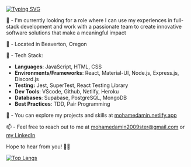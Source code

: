 
[![Typing SVG](https://readme-typing-svg.herokuapp.com?duration=3000&color=44AC19&lines=Hello+There!+I'm+Mohamed+%F0%9F%91%8B%F0%9F%8F%BE)](https://git.io/typing-svg)

<!--
### Hello there! I'm Mohamed 👋🏾
**taha-amin/taha-amin** is a ✨ _special_ ✨ repository because its `README.md` (this file) appears on your GitHub profile.

Here are some ideas to get you started:

- 🔭 I’m currently working on ...
- 🌱 I’m currently learning ...
- 👯 I’m looking to collaborate on ...
- 🤔 I’m looking for help with ...
- 💬 Ask me about ...
- 📫 How to reach me: ...
- 😄 Pronouns: ...
- ⚡ Fun fact: ...
-->
🌱 - I'm currently looking for a role where I can use my experiences in full-stack development and work with a passionate team to create innovative software solutions that make a meaningful impact

📍 - Located in Beaverton, Oregon

🔭 - Tech Stack:
* __Languages__: JavaScript, HTML, CSS
* __Environments/Frameworks__: React, Material-UI, Node.js, Express.js, Discord.js
* __Testing:__ Jest, SuperTest, React Testing Library
* __Dev Tools__: VScode, Github, Netlify, Heroku
* __Databases__: Supabase, PostgreSQL, MongoDB
* __Best Practices__: TDD, Pair Programming



🔭 - You can explore my projects and skills at [mohamedamin.netlify.app](https://mohamedamin.netlify.app/)

📫 - Feel free to reach out to me at mohamedamin2009ster@gmail.com or [my LinkedIn](https://www.linkedin.com/in/mohaamin// "my-LinkedIn")

Hope to hear from you! ✌🏾

[![Top Langs](https://github-readme-stats.vercel.app/api/top-langs/?username=taha-amin&layout=compact)](https://github.com/taha-amin/github-readme-stats)
